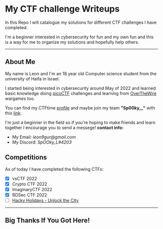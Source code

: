 # My CTF challenge Writeups
 In this Repo I will catalogue my solutions for different CTF challenges I have completed.
 
 I'm a beginner interested in cybersecurity for fun and my own fun and this is a way for me to organize my solutions and hopefully help others.
___
## About Me
 My name is Leon and I'm an 18 year old Computer science student from the university of Haifa in Israel.

 I started being interested in cybersecurity around May of 2022 and learned basic knowledge doing [picoCTF](https://picoctf.org/ "picoCTF.org") challenges and learning from [OverTheWire](https://overthewire.org/wargames/ "OverTheWire/wargames") wargames too.
 
 You can find my CTFtime [profile](https://ctftime.org/user/138721 "CTFtime.org/profile") and maybe join my team **"Sp00ky__"** with this [link](https://ctftime.org/team/193765/#.YtqlZr7R8qo.link "Team link").

 I'm just a beginner in the field so if you're hoping to make friends and learn together I encourage you to send a messege!
 **contact info:**
 * My Email: _leon9gur@gmail.com_
 * My Discord: _SpOOky_L#4203_

## Competitions
 As of today I have completed the following CTFs:
 * [x] vsCTF 2022
 * [x] Crypto CTF 2022
 * [x] ImaginaryCTF 2022
 * [x] BDSec CTF 2022
 * [ ] [Hacky Holidays - Unlock the City](https://github.com/LeonGurin/My-CTF-challenge-Writeups/tree/main/Hacky%20Holidays%20-%20Unlock%20the%20City)
___
## Big Thanks If You Got Here! 

